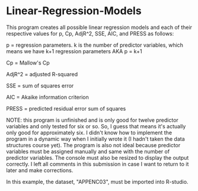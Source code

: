 # Linear-Regression-Models

This program creates all possible linear regression models and each of their respective values for p, Cp, AdjR^2, SSE, AIC, and PRESS as follows:

p = regression parameters. k is the number of predictor variables, which means we have k+1 regression parameters AKA p = k+1

Cp = Mallow's Cp

AdjR^2 = adjusted R-squared

SSE = sum of squares error

AIC = Akaike information criterion

PRESS =  predicted residual error sum of squares

NOTE: this program is unfinished and is only good for twelve predictor variables and only tested for six or so. So, I guess that means it's actually only good for approximately six.  I didn't know how to implement the program in a dynamic way when I initially wrote it (I hadn't taken the data structures course yet).  The program is also not ideal because predictor variables must be assigned manually and same with the number of predictor variables.  The console must also be resized to display the output correctly.  I left all comments in this submission in case I want to return to it later and make corrections.

In this example, the dataset, "APPENC03", must be imported into R-studio. 
